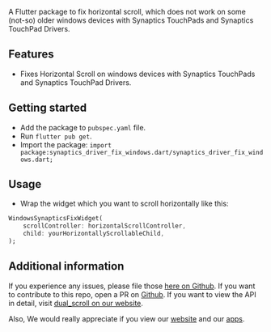 A Flutter package to fix horizontal scroll, which does not work on some (not-so) older windows devices with Synaptics TouchPads and Synaptics TouchPad Drivers.

## Features

* Fixes Horizontal Scroll on windows devices with Synaptics TouchPads and Synaptics TouchPad Drivers.

## Getting started

* Add the package to `pubspec.yaml` file.
* Run `flutter pub get`.
* Import the package: `import package:synaptics_driver_fix_windows.dart/synaptics_driver_fix_windows.dart;`

## Usage

* Wrap the widget which you want to scroll horizontally like this:

```dart
WindowsSynapticsFixWidget(
    scrollController: horizontalScrollController,
    child: yourHorizontallyScrollableChild,
);

```

## Additional information

If you experience any issues, please file those [here on Github][1]. If you want to contribute to this repo, open a PR on [Github][2]. If you want to view the API in detail, visit [dual_scroll on our website][3].

Also, We would really appreciate if you view our [website][4] and our [apps][5].

[1]: https://github.com/nbrgdevelopers41/synaptics_driver_fix_windows/issues

[2]: https://github.com/nbrgdevelopers41/synaptics_driver_fix_windows/pulls

[3]: https://nbrg-developers.web.app/docs/plugins/flutter/synaptics_driver_fix_windows

[4]: https://nbrg-developers.web.app

[5]: https://nbrg-developers.web.app/services/one-nbrg/apps
